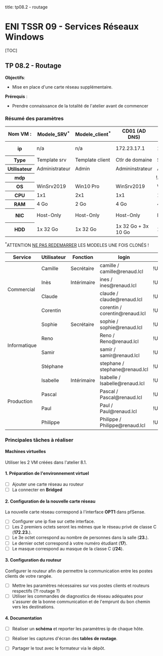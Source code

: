 title: tp08.2 - routage

# ENI TSSR 09 - Services Réseaux Windows

[TOC]

## TP 08.2 - Routage

**Objectifs**:

- Mise en place d'une carte réseau supplémentaire.

**Prérequis** :

- Prendre connaissance de la totalité de l'atelier avant de commencer


### Résumé des paramètres

<table>
  <thead>
    <tr>
      <th class="header_nom_vm">Nom VM :</th>
      <th>Modele_SRV<sup class="red-star">*</sup></th>
      <th>Modele_client<sup class="red-star">*</sup></th>
      <th>CD01 (AD DNS)</th>
      <th>SRV01 (DHCP)</th>
      <th>W10</th>
      <th>client2</th>
      <th>rtr17 (routeur)</th>
    </tr>
  </thead>
  <tbody>
    <tr>
      <th>ip</th>
      <td>n/a </td>
      <td>n/a </td>
      <td> 172.23.17.1 </td>
      <td> 172.23.17.2 </td>
      <td> 172.23.17.11 (dhcp)</td>
      <td> 172.23.17.20 (dhcp)</td>
      <td> 172.23.17.254</td>
    </tr>
    <tr>
      <th>Type</th>
      <td> Template srv</td>
      <td> Template client</td>
      <td> Ctlr de domaine </td>
      <td> Serveur </td>
      <td> Poste client </td>
      <td> Poste client </td>
      <td> pfsense </td>
    </tr>
    <tr>
      <th>Utilisateur</th>
      <td> Administrateur </td>
      <td> Admin </td>
      <td> Admininstrateur </td>
      <td> Admin </td>
      <td> Admin </td>
      <td> Admin </td>
      <td> Admin </td>
    </tr>
    <tr>
      <th>mdp</th>
      <td colspan="7" style="text-align: center;"> !Admin123 </td>
    </tr>
    <tr>
      <th>OS</th>
      <td> WinSrv2019</td>
      <td> Win10 Pro</td>
      <td> WinSrv2019</td>
      <td> WinSrv2019</td>
      <td> Win10 Pro</td>
      <td> Win10 Pro</td>
      <td> pfsense </td>
    </tr>
    <tr>
      <th>CPU</th>
      <td> 1x1 </td>
      <td> 2x1 </td>
      <td> 1x1 </td>
      <td> 1x1 </td>
      <td> 2x1 </td>
      <td> 2x1 </td>
      <td> 1x1 </td>
    </tr>
    <tr>
      <th>RAM</th>
      <td> 4 Go </td>
      <td> 2 Go </td>
      <td> 4 Go </td>
      <td> 4 Go </td>
      <td> 2 Go </td>
      <td> 2 Go </td>
      <td> 1 Go </td>
    </tr>
    <tr>
      <th>NIC</th>
      <td> Host-Only </td>
      <td> Host-Only </td>
      <td> Host-Only </td>
      <td> Host-Only </td>
      <td> Host-Only </td>
      <td> Host-Only </td>
      <td> 2x Host-Only + 1x Bridged</td>
    </tr>
    <tr>
      <th>HDD</th>
      <td> 1x 32 Go </td>
      <td> 1x 32 Go </td>
      <td> 1x 32 Go + 3x 10 Go </td>
      <td> 1x 32 Go </td>
      <td> 1x 32 Go</td>
      <td> 1x 32 Go </td>
      <td> 1x 20 Go </td>
    </tr>
</tbody>
</table>

<span class="attention"><sup class="red-star">\*</sup>ATTENTION <u>NE PAS REDEMARRER</u> LES MODELES UNE FOIS CLONÉS ! </span>

<table>
  <thead>
    <tr>
      <th>Service</th>
      <th>Utilisateur</th>
      <th>Fonction</th>
      <th>login</th>
      <th>mdp</th>
    </tr>
  </thead>
  <tbody>
    <tr>
        <td scope="row" rowspan="4" class="vert-align-mid td-commercial">Commercial</td>    
        <td>Camille</td>
        <td>Secrétaire</td>
        <td>camille / camille@renaud.lcl</td>
        <td>!User123</td>
    </tr>
    <tr>
        <td>Inès</td>  
        <td>Intérimaire</td>  
        <td>ines / ines@renaud.lcl</td>
        <td>!User123</td>
    </tr>
    <tr>
        <td>Claude</td>  
        <td></td>  
        <td>claude / claude@renaud.lcl</td>
        <td>!User123</td>
    </tr>
    <tr>
        <td>Corentin</td>  
        <td></td>  
        <td>corentin / corentin@renaud.lcl</td>
        <td>!User123</td>
    </tr>
    <tr>
        <td scope="row" rowspan="4" class="vert-align-mid td-informatique">Informatique</td>    
        <td>Sophie</td>
        <td>Secrétaire</td>
        <td>sophie / sophie@renaud.lcl</td>
        <td>!User123</td>
    </tr>
        <tr>
        <td>Reno</td>  
        <td></td>  
        <td>Reno / Reno@renaud.lcl</td>
        <td>!User123</td>
    </tr>
    <tr>
        <td>Samir</td>  
        <td></td>  
        <td>samir / samir@renaud.lcl</td>
        <td>!User123</td>
    </tr>
    <tr>
        <td>Stéphane</td>  
        <td></td>  
        <td>stephane / stephane@renaud.lcl</td>
        <td>!User123</td>
    </tr>
       <tr>
        <td scope="row" rowspan="4" class="vert-align-mid td-production">Production</td>    
        <td>Isabelle</td>
        <td>Intérimaire</td>
        <td>Isabelle / Isabelle@renaud.lcl</td>
        <td>!User123</td>
    </tr>
        <tr>
        <td>Pascal</td>  
        <td></td>  
        <td>Pascal / Pascal@renaud.lcl</td>
        <td>!User123</td>
    </tr>
    <tr>
        <td>Paul</td>  
        <td></td>  
        <td>Paul / Paul@renaud.lcl</td>
        <td>!User123</td>
    </tr>
    <tr>
        <td>Philippe</td>  
        <td></td>  
        <td>Philippe / Philippe@renaud.lcl</td>
        <td>!User123</td>
    </tr>
  </tbody>
</table>



### Principales tâches à réaliser

#### Machines virtuelles

Utiliser les 2 VM créées dans l'atelier 8.1.

#### 1. Préparation de l'environnement virtuel
- [ ] Ajouter une carte réseau au routeur
- [ ] La connecter en **Bridged**

#### 2. Configuration de la nouvelle carte réseau
La nouvelle carte réseau correspond à l'interface **OPT1** dans pfSense. 

- [ ] Configurer une ip fixe sur cette interface.
- [ ] Les 2 premiers octets seront les mêmes que le réseau privé de classe C (**172.23.**).
- [ ] Le 3e octet correspond au nombre de personnes dans la salle (**23.**).
- [ ] Le dernier octet correspond à votre numéro étudiant (**17**). 
- [ ] Le masque correspond au masque de la classe C (**/24**).

#### 3. Configuration du routeur
Configurer le routeur afin de permettre la communication entre les postes clients de votre rangée. 

- [ ] Mettre les paramètres nécessaires sur vos postes clients et routeurs respectifs (?! routage ?)
- [ ] Utiliser les commandes de diagnostics de réseau adéquates pour s'assurer de la bonne communication et de l'emprunt du bon chemin vers les destinations.

#### 4. Documentation
- [ ] Réaliser un **schéma** et reporter les paramètres ip de chaque hôte.
- [ ] Réaliser les captures d'écran des **tables de routage**.
- [ ] Partager le tout avec le formateur via le dépôt.


<link rel="stylesheet" type="text/css" href="../.ressources/css/bootstrap.min.css">
<link rel="stylesheet" type="text/css" href="../.ressources/css/style.css">